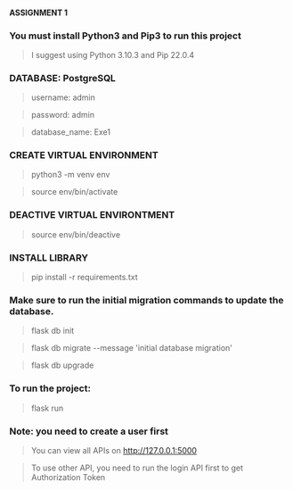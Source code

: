 #### ASSIGNMENT 1



### You must install Python3 and Pip3 to run this project

> I suggest using Python 3.10.3 and Pip 22.0.4



### DATABASE: PostgreSQL

> username: admin

> password: admin

> database_name: Exe1

### CREATE VIRTUAL ENVIRONMENT

> python3 -m venv env

> source env/bin/activate

### DEACTIVE VIRTUAL ENVIRONTMENT

> source env/bin/deactive

### INSTALL LIBRARY

> pip install -r requirements.txt

### Make sure to run the initial migration commands to update the database.

> flask db init

> flask db migrate --message 'initial database migration'

> flask db upgrade



### To run the project:

> flask run



### Note: you need to create a user first

> You can view all APIs on http://127.0.0.1:5000

> To use other API, you need to run the login API first to get Authorization Token